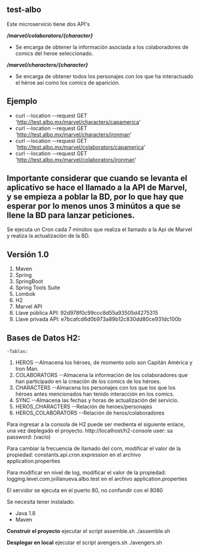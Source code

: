 ## test-albo

Este microservicio tiene dos API's

***/marvel/colaborators/{character}***
 - Se encarga de obtener la información asociada a los colaboradores de
   comics del heroe seleccionado.

***/marvel/characters/{character}***
 - Se encarga de obtener todos los personajes con los que ha
   interactuado el héroe así como los comics de aparición.
   
## Ejemplo

 - curl --location --request GET 'http://test.albo.mx/marvel/characters/capamerica'
 - curl --location --request GET 'http://test.albo.mx/marvel/characters/ironman'
 - curl --location --request GET 'http://test.albo.mx/marvel/colaborators/capamerica'
 - curl --location --request GET 'http://test.albo.mx/marvel/colaborators/ironman'
   
## Importante considerar que cuando se levanta el aplicativo se hace el llamado a la API de Marvel, y se empieza a poblar la BD, por lo que hay que esperar por lo menos unos 3 minútos a que se llene la BD para lanzar peticiones.

Se ejecuta un Cron cada 7 minútos que realiza el llamado a la Api de Marvel y realiza la actualización de la BD.

## Versión 1.0

 1. Maven
 2. Spring
 3. SpringBoot
 4. Spring Tools Suite
 5. Lombok
 6. H2
 7. Marvel API
 8. Llave pública API: 92d978f0c99ccc8d55a93505d4275315
 9. Llave privada API: e7bcafcd6d0b973a89b12c830dd80ce931dc100b

## Bases de Datos H2:

	-Tablas:
		

 1. HEROS 							--Almacena los héroes, de momento solo son Capitán América y Iron Man.
 2. COLABORATORS					--Almacena la información de los colaboradores que han participado en la creación de los comics de los héroes.
 3. CHARACTERS 						--Almacena los personajes con los que los que los héroes antes mencionados han tenido interacción en los comics.
 4. SYNC							--Almacena las fechas y horas de actualización del servicio.
 5. HEROS_CHARACTERS 				--Relación de heroes/personajes
 6. HEROS_COLABORATORS 				--Relación de heros/colaboradores

Para ingresar a la consola de H2 puede ser medienta el siguiente enlace, una vez deplegado el proyecto.
http://localhost/h2-console
user: sa
password: (vacío)

Para cambiar la frecuencia de llamado del corn, modificar el valor de la propiedad: constants.api.cron.expression en el archivo application.properties

Para modificar en nivel de log, modificar el valor de la propiedad: logging.level.com.jvillanueva.albo.test en el archivo application.properties

El servidor se ejecuta en el puerto 80, no confundir con el 8080

Se necesita tener instalado:
		
 - Java 1.8  		
 - Maven 		

**Construir el proyecto**
   ejecutar el script assemble.sh
   ./assemble.sh

**Desplegar en local**
   ejecutar el script avengers.sh
   ./avengers.sh
